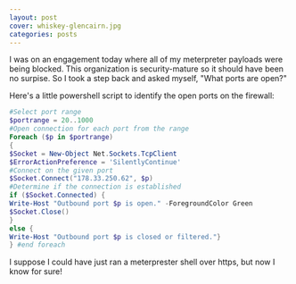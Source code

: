 ```yaml
---
layout: post
cover: whiskey-glencairn.jpg
categories: posts
---
```


I was on an engagement today where all of my meterpreter payloads were being blocked. This organization is security-mature so it should have been no surpise. So I took a step back and asked myself, "What ports are open?"

Here's a little powershell script to identify the open ports on the firewall:

```powershell
#Select port range
$portrange = 20..1000
#Open connection for each port from the range
Foreach ($p in $portrange)
{
$Socket = New-Object Net.Sockets.TcpClient      
$ErrorActionPreference = 'SilentlyContinue'
#Connect on the given port
$Socket.Connect("178.33.250.62", $p)
#Determine if the connection is established
if ($Socket.Connected) {
Write-Host "Outbound port $p is open." -ForegroundColor Green
$Socket.Close()
}
else {
Write-Host "Outbound port $p is closed or filtered."}
} #end foreach
```  

I suppose I could have just ran a meterprester shell over https, but now I know for sure!